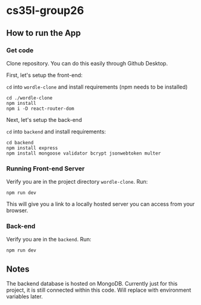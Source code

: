 # cs35l-group26

## How to run the App

### Get code

Clone repository. You can do this easily through Github Desktop.

First, let's setup the front-end:

`cd` into `wordle-clone` and install requirements (npm needs to be installed)

```shell
cd ./wordle-clone
npm install
npm i -D react-router-dom
```

Next, let's setup the back-end

`cd` into `backend` and install requirements:

```shell
cd backend
npm install express
npm install mongoose validator bcrypt jsonwebtoken multer
```

### Running Front-end Server

Verify you are in the project directory `wordle-clone`. Run:

```shell
npm run dev
```

This will give you a link to a locally hosted server you can access from your browser.

### Back-end

Verify you are in the `backend`. Run:

```shell
npm run dev
```

## Notes
The backend database is hosted on MongoDB. Currently just for this project, it is still connected within this code. Will replace with environment variables later.




